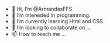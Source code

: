 - 👋 Hi, I’m @ArmandasFFS
- 👀 I’m interested in programming.
- 🌱 I’m currently learning Html and CSS.
- 💞️ I’m looking to collaborate on ...
- 📫 How to reach me ...

<!---
ArmandasFFS/ArmandasFFS is a ✨ special ✨ repository because its `README.md` (this file) appears on your GitHub profile.
You can click the Preview link to take a look at your changes.
--->
